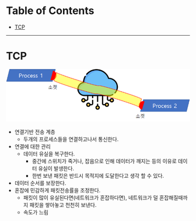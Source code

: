 # Table of Contents

- [TCP](#tcp)

---

# TCP

![](/bin/Network_image/network_2_6.png)

- 연결기반 전송 계층
	- 두개의 프로세스들을 연결하고나서 통신한다.
- 연결에 대한 관리
	- 데이터 유실을 복구한다.
		- 중간에 스위치가 죽거나, 잡음으로 인해 데이터가 깨지는 등의 이유로 데이터 유실이 발생한다.
		- 한번 보낸 패킷은 반드시 목적지에 도달한다고 생각 할 수 있다.
- 데이터 순서를 보장한다.
- 혼잡에 민감하게 패킷전송률을 조정한다.
	- 패킷이 많이 유실된다면(네트워크가 혼잡하다면), 네트워크가 덜 혼잡해질때까지 패킷을 쌓아놓고 천천히 보낸다.
	- 속도가 느림
